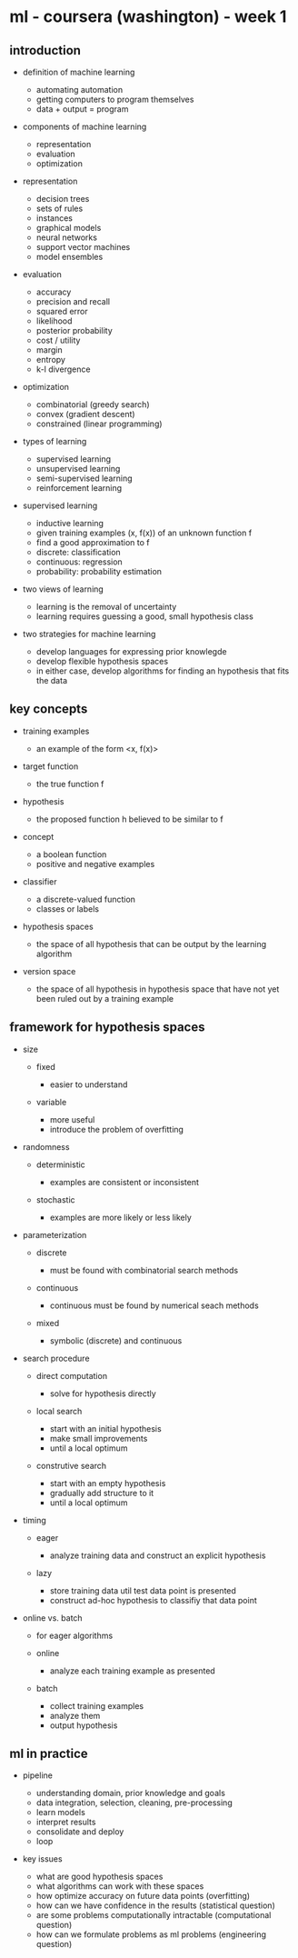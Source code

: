 # ml - coursera (washington) - week 1

## introduction

- definition of machine learning
    - automating automation
    - getting computers to program themselves
    - data + output = program

- components of machine learning
    - representation
    - evaluation
    - optimization

- representation
    - decision trees
    - sets of rules
    - instances
    - graphical models
    - neural networks
    - support vector machines
    - model ensembles

- evaluation
    - accuracy
    - precision and recall
    - squared error
    - likelihood
    - posterior probability
    - cost / utility
    - margin
    - entropy
    - k-l divergence

- optimization
    - combinatorial (greedy search)
    - convex (gradient descent)
    - constrained (linear programming)

- types of learning
    - supervised learning
    - unsupervised learning
    - semi-supervised learning
    - reinforcement learning

- supervised learning
    - inductive learning
    - given training examples (x, f(x)) of an unknown function f
    - find a good approximation to f
    - discrete: classification
    - continuous: regression
    - probability: probability estimation

- two views of learning
    - learning is the removal of uncertainty
    - learning requires guessing a good, small hypothesis class

- two strategies for machine learning
    - develop languages for expressing prior knowlegde
    - develop flexible hypothesis spaces
    - in either case, develop algorithms for finding an hypothesis that fits the data

## key concepts

- training examples
    - an example of the form <x, f(x)>

- target function
    - the true function f

- hypothesis
    - the proposed function h believed to be similar to f

- concept
    - a boolean function
    - positive and negative examples

- classifier
    - a discrete-valued function
    - classes or labels

- hypothesis spaces
    - the space of all hypothesis that can be output by the learning algorithm

- version space
    - the space of all hypothesis in hypothesis space that have not yet been ruled out by a training example

## framework for hypothesis spaces

- size
    
    - fixed
        - easier to understand

    - variable
        - more useful
        - introduce the problem of overfitting

- randomness

    - deterministic
        - examples are consistent or inconsistent

    - stochastic
        - examples are more likely or less likely

- parameterization
    
    - discrete
        - must be found with combinatorial search methods

    - continuous
        - continuous must be found by numerical seach methods

    - mixed
        - symbolic (discrete) and continuous

- search procedure
    
    - direct computation
        - solve for hypothesis directly
    
    - local search
        - start with an initial hypothesis
        - make small improvements
        - until a local optimum
    
    - construtive search
        - start with an empty hypothesis
        - gradually add structure to it
        - until a local optimum

- timing

    - eager
        - analyze training data and construct an explicit hypothesis

    - lazy
        - store training data util test data point is presented
        - construct ad-hoc hypothesis to classifiy that data point

- online vs. batch

    - for eager algorithms

    - online
        - analyze each training example as presented

    - batch
        - collect training examples
        - analyze them
        - output hypothesis


## ml in practice

- pipeline
    - understanding domain, prior knowledge and goals
    - data integration, selection, cleaning, pre-processing
    - learn models
    - interpret results
    - consolidate and deploy
    - loop

- key issues
    - what are good hypothesis spaces
    - what algorithms can work with these spaces
    - how optimize accuracy on future data points (overfitting)
    - how can we have confidence in the results (statistical question)
    - are some problems computationally intractable (computational question)
    - how can we formulate problems as ml problems (engineering question)